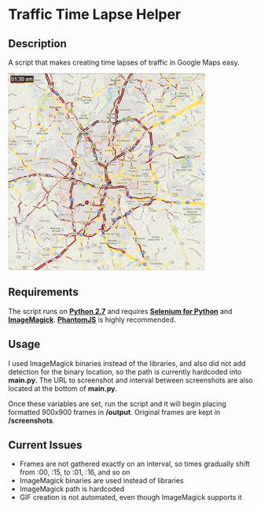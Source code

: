 # Traffic Time Lapse Helper

## Description

A script that makes creating time lapses of traffic in Google Maps easy.

![an example time lapse of Traffic clearing up in Atlanta](example.gif)

## Requirements

The script runs on [**Python 2.7**](http://www.python.org/getit/) and requires [**Selenium for Python**](https://pypi.python.org/pypi/selenium) and [**ImageMagick**](http://www.imagemagick.org/script/index.php). [**PhantomJS**](http://phantomjs.org/download.html) is highly recommended.

## Usage

I used ImageMagick binaries instead of the libraries, and also did not add detection for the binary location, so the path is currently hardcoded into **main.py**. The URL to screenshot and interval between screenshots are also located at the bottom of **main.py**.

Once these variables are set, run the script and it will begin placing formatted 900x900 frames in **/output**. Original frames are kept in **/screenshots**.

## Current Issues

  * Frames are not gathered exactly on an interval, so times gradually shift from :00, :15, to :01, :16, and so on
  * ImageMagick binaries are used instead of libraries
  * ImageMagick path is hardcoded
  * GIF creation is not automated, even though ImageMagick supports it